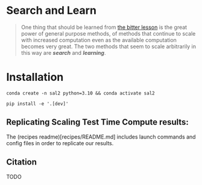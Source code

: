 # Search and Learn

> One thing that should be learned from [the bitter lesson](http://www.incompleteideas.net/IncIdeas/BitterLesson.html) is the great power of general purpose methods, of methods that continue to scale with increased computation even as the available computation becomes very great. The two methods that seem to scale arbitrarily in this way are _**search**_ and _**learning**_.

# Installation

```shell
conda create -n sal2 python=3.10 && conda activate sal2
```
```shell
pip install -e '.[dev]'
```


## Replicating Scaling Test Time Compute results:
The (recipes readme)[recipes/README.md] includes launch commands and config files in order to replicate our results.


## Citation
TODO
```

```


